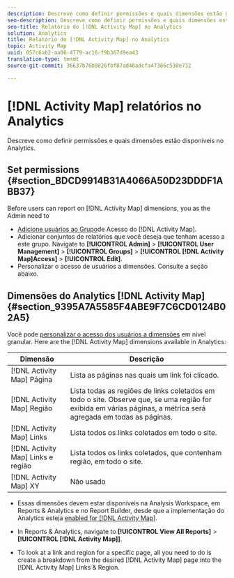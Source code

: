 ```yaml
---
description: Descreve como definir permissões e quais dimensões estão disponíveis no Analytics.
seo-description: Descreve como definir permissões e quais dimensões estão disponíveis no Analytics.
seo-title: Relatório do [!DNL Activity Map] no Analytics
solution: Analytics
title: Relatório do [!DNL Activity Map] no Analytics
topic: Activity Map
uuid: 057c6ab2-aa06-4779-ac16-f9b367d9ea43
translation-type: tm+mt
source-git-commit: 36637b76b8026fbf87ad48adcfa47386c530e732

---
```



# [!DNL Activity Map] relatórios no Analytics

Descreve como definir permissões e quais dimensões estão disponíveis no Analytics.

## Set permissions {#section_BDCD9914B31A4066A50D23DDDF1ABB37}

Before users can report on [!DNL Activity Map] dimensions, you as the Admin need to

* [Adicione usuários ao Grupo](/help/analyze/activity-map/activitymap-getting-started/activitymap-getting-started-admins/activitymap-enable.md)de Acesso do [!DNL Activity Map].
* Adicionar conjuntos de relatórios que você deseja que tenham acesso a este grupo. Navigate to **[!UICONTROL Admin]** &gt; **[!UICONTROL User Management]** &gt; **[!UICONTROL Groups]** &gt; **[!UICONTROL [!DNL Activity Map]Access]** &gt; **[!UICONTROL Edit]**.
* Personalizar o acesso de usuários a dimensões. Consulte a seção abaixo.

## Dimensões do Analytics [!DNL Activity Map]{#section_9395A7A5585F4ABE9F7C6CD0124B02A5}

Você pode [personalizar o acesso dos usuários a dimensões](https://marketing.adobe.com/resources/help/en_US/reference/groups-dimensions.html) em nível granular. Here are the [!DNL Activity Map] dimensions available in Analytics:

| Dimensão | Descrição |
|---|---|
| [!DNL Activity Map] Página | Lista as páginas nas quais um link foi clicado. |
| [!DNL Activity Map] Região | Lista todas as regiões de links coletados em todo o site. Observe que, se uma região for exibida em várias páginas, a métrica será agregada em todas as páginas. |
| [!DNL Activity Map] Links | Lista todos os links coletados em todo o site. |
| [!DNL Activity Map] Links e região | Lista todos os links coletados, que contenham região, em todo o site. |
| [!DNL Activity Map] XY | Não usado |

* Essas dimensões devem estar disponíveis na Analysis Workspace, em Reports &amp; Analytics e no Report Builder, desde que a implementação do Analytics esteja [enabled for [!DNL Activity Map]](/help/analyze/activity-map/activitymap-getting-started/activitymap-getting-started-admins/activitymap-enable.md).
* In Reports &amp; Analytics, navigate to **[!UICONTROL View All Reports]** &gt; **[!UICONTROL [!DNL Activity Map]]**.

* To look at a link and region for a specific page, all you need to do is create a breakdown from the desired [!DNL Activity Map] page into the [!DNL Activity Map] Links &amp; Region.

